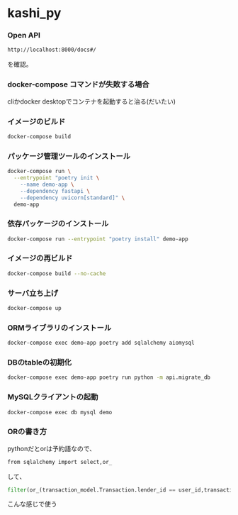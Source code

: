 # kashi_py

### Open API
```bash
http://localhost:8000/docs#/
```
を確認。

### docker-compose コマンドが失敗する場合
cliかdocker desktopでコンテナを起動すると治る(だいたい)

### イメージのビルド

```bash
docker-compose build
```

### パッケージ管理ツールのインストール
```bash
docker-compose run \
  --entrypoint "poetry init \
    --name demo-app \
    --dependency fastapi \
    --dependency uvicorn[standard]" \
  demo-app
```

### 依存パッケージのインストール
```bash
docker-compose run --entrypoint "poetry install" demo-app
```

### イメージの再ビルド
```bash
docker-compose build --no-cache
```

### サーバ立ち上げ

```bash
docker-compose up
```

### ORMライブラリのインストール

```bash
docker-compose exec demo-app poetry add sqlalchemy aiomysql
```

### DBのtableの初期化

```bash
docker-compose exec demo-app poetry run python -m api.migrate_db
```

### MySQLクライアントの起動

```bash
docker-compose exec db mysql demo
```

### ORの書き方

pythonだとorは予約語なので、
```bash
from sqlalchemy import select,or_
```
して、
```python
filter(or_(transaction_model.Transaction.lender_id == user_id,transaction_model.Transaction.borrower_id == user_id)
```
こんな感じで使う